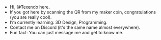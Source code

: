 - Hi, @Texendo here.
- If you got here by scanning the QR from my maker coin, congratulations (you are really cool).
- I’m currently learning: 3D Design, Programming.
- Contact me on Discord (it's the same name almost everywhere).
- Fun fact: You can just message me and get to know me.
